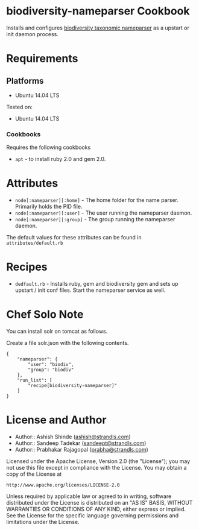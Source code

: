 biodiversity-nameparser Cookbook
=============
Installs and configures [biodiversity taxonomic nameparser](https://github.com/GlobalNamesArchitecture/biodiversity) as a upstart or init daemon process.

Requirements
============

## Platforms

* Ubuntu 14.04 LTS

Tested on:

* Ubuntu 14.04 LTS


### Cookbooks
Requires the following cookbooks

* `apt` - to install ruby 2.0 and gem 2.0.


Attributes
============

* `node[:nameparser][:home]` - The home folder for the name parser. Primarily holds the PID file.
* `node[:nameparser][:user]` - The user running the nameparser daemon.
* `node[:nameparser][:group]` - The group running the nameparser daemon.

The default values for these attributes can be found in `attributes/default.rb`

Recipes
=======
* `dedfault.rb` - Installs ruby, gem and biodiversity gem and sets up upstart / init conf files. Start the nameparser service as well.

Chef Solo Note
==============

You can install solr on tomcat as follows.

Create a file solr.json with the following contents. 

    {
        "nameparser": {
            "user": "biodiv",
            "group": "biodiv"
        },
        "run_list": [
            "recipe[biodiversity-nameparser]"
        ]
    }

License and Author
==================

- Author:: Ashish Shinde (<ashish@strandls.com>)
- Author:: Sandeep Tadekar (<sandeept@strandls.com>)
- Author:: Prabhakar Rajagopal (<prabha@strandls.com>)

Licensed under the Apache License, Version 2.0 (the "License");
you may not use this file except in compliance with the License.
You may obtain a copy of the License at

    http://www.apache.org/licenses/LICENSE-2.0

Unless required by applicable law or agreed to in writing, software
distributed under the License is distributed on an "AS IS" BASIS,
WITHOUT WARRANTIES OR CONDITIONS OF ANY KIND, either express or implied.
See the License for the specific language governing permissions and
limitations under the License.
